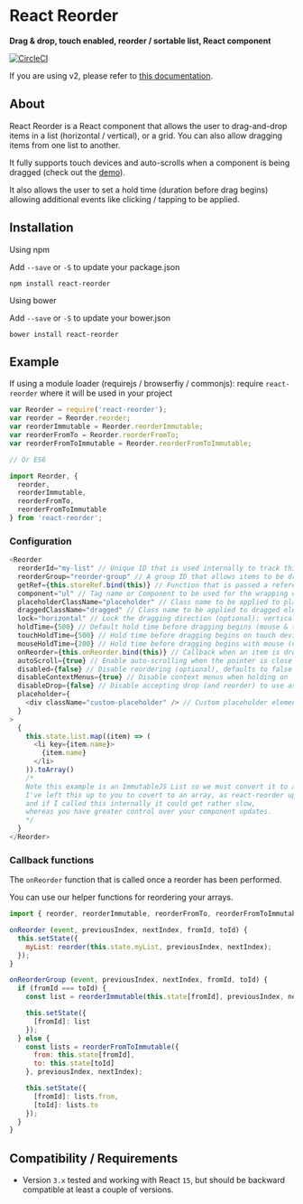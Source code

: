 # React Reorder

__Drag & drop, touch enabled, reorder / sortable list, React component__

[![CircleCI](https://circleci.com/gh/JakeSidSmith/react-reorder.svg?style=svg)](https://circleci.com/gh/JakeSidSmith/react-reorder)

If you are using v2, please refer to [this documentation](https://github.com/JakeSidSmith/react-reorder/blob/609de5a6be9ae7ea4b032b0b260b08bc524b362e/README.md).

## About

React Reorder is a React component that allows the user to drag-and-drop items in a list (horizontal / vertical), or a grid. You can also allow dragging items from one list to another.

It fully supports touch devices and auto-scrolls when a component is being dragged (check out the [demo](https://jakesidsmith.github.io/react-reorder/)).

It also allows the user to set a hold time (duration before drag begins) allowing additional events like clicking / tapping to be applied.

## Installation

Using npm

Add `--save` or `-S` to update your package.json

```
npm install react-reorder
```

Using bower

Add `--save` or `-S` to update your bower.json

```
bower install react-reorder
```

## Example

If using a module loader (requirejs / browserfiy / commonjs): require `react-reorder` where it will be used in your project

```javascript
var Reorder = require('react-reorder');
var reorder = Reorder.reorder;
var reorderImmutable = Reorder.reorderImmutable;
var reorderFromTo = Reorder.reorderFromTo;
var reorderFromToImmutable = Reorder.reorderFromToImmutable;

// Or ES6

import Reorder, {
  reorder,
  reorderImmutable,
  reorderFromTo,
  reorderFromToImmutable
} from 'react-reorder';
```

### Configuration

```javascript
<Reorder
  reorderId="my-list" // Unique ID that is used internally to track this list (required)
  reorderGroup="reorder-group" // A group ID that allows items to be dragged between lists of the same group (optional)
  getRef={this.storeRef.bind(this)} // Function that is passed a reference to the root node when mounted (optional)
  component="ul" // Tag name or Component to be used for the wrapping element (optional), defaults to 'div'
  placeholderClassName="placeholder" // Class name to be applied to placeholder elements (optional), defaults to 'placeholder'
  draggedClassName="dragged" // Class name to be applied to dragged elements (optional), defaults to 'dragged'
  lock="horizontal" // Lock the dragging direction (optional): vertical, horizontal (do not use with groups)
  holdTime={500} // Default hold time before dragging begins (mouse & touch) (optional), defaults to 0
  touchHoldTime={500} // Hold time before dragging begins on touch devices (optional), defaults to holdTime
  mouseHoldTime={200} // Hold time before dragging begins with mouse (optional), defaults to holdTime
  onReorder={this.onReorder.bind(this)} // Callback when an item is dropped (you will need this to update your state)
  autoScroll={true} // Enable auto-scrolling when the pointer is close to the edge of the Reorder component (optional), defaults to true
  disabled={false} // Disable reordering (optional), defaults to false
  disableContextMenus={true} // Disable context menus when holding on 
  disableDrop={false} // Disable accepting drop (and reorder) to use as a draggable source list
  placeholder={
    <div className="custom-placeholder" /> // Custom placeholder element (optional), defaults to clone of dragged element
  }
>
  {
    this.state.list.map((item) => (
      <li key={item.name}>
        {item.name}
      </li>
    )).toArray()
    /*
    Note this example is an ImmutableJS List so we must convert it to an array.
    I've left this up to you to covert to an array, as react-reorder updates a lot,
    and if I called this internally it could get rather slow,
    whereas you have greater control over your component updates.
    */
  }
</Reorder>
```

### Callback functions

The `onReorder` function that is called once a reorder has been performed.

You can use our helper functions for reordering your arrays.

```javascript
import { reorder, reorderImmutable, reorderFromTo, reorderFromToImmutable } from 'react-reorder';

onReorder (event, previousIndex, nextIndex, fromId, toId) {
  this.setState({
    myList: reorder(this.state.myList, previousIndex, nextIndex);
  });
}

onReorderGroup (event, previousIndex, nextIndex, fromId, toId) {
  if (fromId === toId) {
    const list = reorderImmutable(this.state[fromId], previousIndex, nextIndex);

    this.setState({
      [fromId]: list
    });
  } else {
    const lists = reorderFromToImmutable({
      from: this.state[fromId],
      to: this.state[toId]
    }, previousIndex, nextIndex);

    this.setState({
      [fromId]: lists.from,
      [toId]: lists.to
    });
  }
}
```

## Compatibility / Requirements

* Version `3.x` tested and working with React `15`, but should be backward compatible at least a couple of versions.